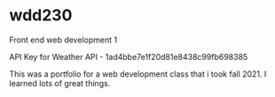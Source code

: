 # wdd230
Front end web development 1


API Key for Weather API - 1ad4bbe7e1f20d81e8438c99fb698385


This was a portfolio for a web development class that i took fall 2021. I learned lots of great things.
